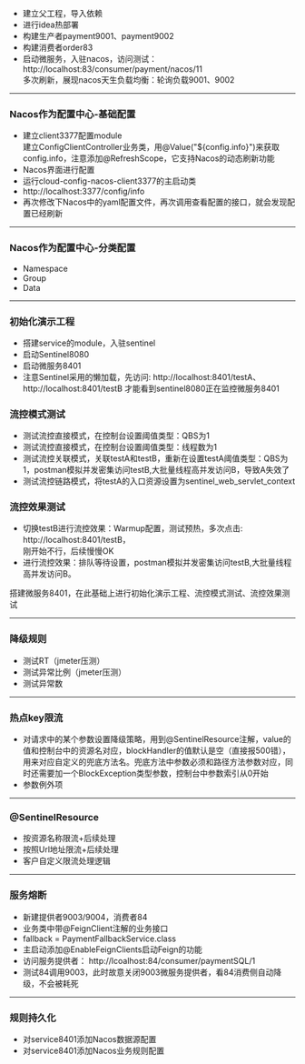- 建立父工程，导入依赖  
- 进行idea热部署
- 构建生产者payment9001、payment9002
- 构建消费者order83
- 启动微服务，入驻nacos，访问测试：  
http://localhost:83/consumer/payment/nacos/11  
多次刷新，展现nacos天生负载均衡：轮询负载9001、9002

-----------------------------------------
### Nacos作为配置中心-基础配置
- 建立client3377配置module   
建立ConfigClientController业务类，用@Value("${config.info}")来获取config.info，注意添加@RefreshScope，它支持Nacos的动态刷新功能
- Nacos界面进行配置
- 运行cloud-config-nacos-client3377的主启动类
- http://localhost:3377/config/info
- 再次修改下Nacos中的yaml配置文件，再次调用查看配置的接口，就会发现配置已经刷新
-----------------------------------------
### Nacos作为配置中心-分类配置
- Namespace
- Group
- Data
-----------------------------------------
### 初始化演示工程
- 搭建service的module，入驻sentinel
- 启动Sentinel8080
- 启动微服务8401
- 注意Sentinel采用的懒加载，先访问:
http://localhost:8401/testA、http://localhost:8401/testB
才能看到sentinel8080正在监控微服务8401
### 流控模式测试
- 测试流控直接模式，在控制台设置阈值类型：QBS为1
- 测试流控直接模式，在控制台设置阈值类型：线程数为1
- 测试流控关联模式，关联testA和testB，重新在设置testA阈值类型：QBS为1，postman模拟并发密集访问testB,大批量线程高并发访问B，导致A失效了
- 测试流控链路模式，将testA的入口资源设置为sentinel_web_servlet_context
### 流控效果测试
- 切换testB进行流控效果：Warmup配置，测试预热，多次点击:
http://localhost:8401/testB，  
刚开始不行，后续慢慢OK
- 进行流控效果：排队等待设置，postman模拟并发密集访问testB,大批量线程高并发访问B。

搭建微服务8401，在此基础上进行初始化演示工程、流控模式测试、流控效果测试

-----------------------------------------
### 降级规则
- 测试RT（jmeter压测）
- 测试异常比例（jmeter压测）
- 测试异常数

-----------------------------------------
### 热点key限流
- 对请求中的某个参数设置降级策略，用到@SentinelResource注解，value的值和控制台中的资源名对应，blockHandler的值默认是空（直接报500错），用来对应自定义的兜底方法名。兜底方法中参数必须和路径方法参数对应，同时还需要加一个BlockException类型参数，控制台中参数索引从0开始
- 参数例外项

-----------------------------------------
### @SentinelResource
- 按资源名称限流+后续处理
- 按照Url地址限流+后续处理
- 客户自定义限流处理逻辑

-----------------------------------------
### 服务熔断
- 新建提供者9003/9004，消费者84
- 业务类中带@FeignClient注解的业务接口
- fallback = PaymentFallbackService.class
- 主启动添加@EnableFeignClients启动Feign的功能
- 访问服务提供者： http://lcoalhost:84/consumer/paymentSQL/1
- 测试84调用9003，此时故意关闭9003微服务提供者，看84消费侧自动降级，不会被耗死

-----------------------------------------
### 规则持久化
- 对service8401添加Nacos数据源配置
- 对service8401添加Nacos业务规则配置


